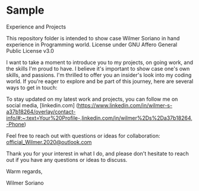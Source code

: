 # Sample
Experience and Projects

This repository folder is intended to show case Wilmer Soriano in hand experience in Programming world. License under GNU Affero General Public License v3.0

I want to take a moment to introduce you to my projects, on going work, and the skills I'm proud to have. I believe it's important to show case one's own skills, and passions. I'm thrilled to offer you an insider's look into my coding world. If you're eager to explore and be part of this journey, here are several ways to get in touch:

To stay updated on my latest work and projects, you can follow me on social media, [linkedin.com]
(https://www.linkedin.com/in/wilmer-s-a37b18264/overlay/contact-info/#:~:text=Your%20Profile-,linkedin.com/in/wilmer%2Ds%2Da37b18264,-Phone)

Feel free to reach out with questions or ideas for collaboration: official_Wilmer.2020@outlook.com

Thank you for your interest in what I do, and please don't hesitate to reach out if you have any questions or ideas to discuss.

Warm regards,

Wilmer Soriano
